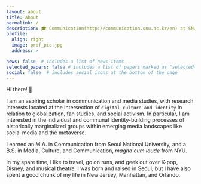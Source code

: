 ```yaml
---
layout: about
title: about
permalink: /
description: 🎓 Communication(http://communication.snu.ac.kr/en) at SNU
profile:
  align: right
  image: prof_pic.jpg
  address: >

news: false  # includes a list of news items
selected_papers: false # includes a list of papers marked as "selected={true}"
social: false  # includes social icons at the bottom of the page
---
```

  
Hi there! 👋

I am an aspiring scholar in communication and media studies, with research interests located at the intersection of `digital culture and identity` in relation to globalization, fan studies, and social activism. In particular, I am interested in the individual and communal identity-building processes of historically marginalized groups within emerging media landscapes like social media and the metaverse.

I earned an M.A. in Communication from Seoul National University, and a B.S. in Media, Culture, and Communication, _magna cum laude_ from NYU.

In my spare time, I like to travel, go on runs, and geek out over K-pop, Disney, and musical theatre. I was born and raised in Seoul, but I have also spent a good chunk of my life in New Jersey, Manhattan, and Orlando.
